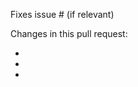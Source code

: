 <!--
Before you create a new PR, please consider:

1) Pull requests for the MAIN branch will be closed.
2) DO NOT include translations in your PR. Only English US sentences.

Thanks.
-->

Fixes issue # (if relevant)

Changes in this pull request:

- 
- 
- 
